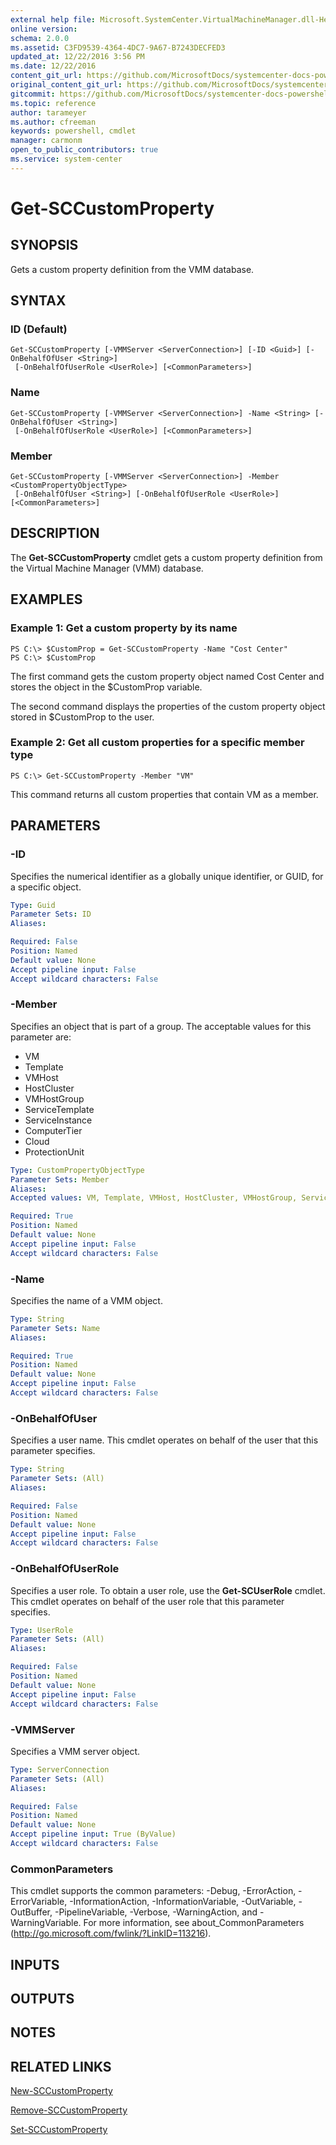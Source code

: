 ```yaml
---
external help file: Microsoft.SystemCenter.VirtualMachineManager.dll-Help.xml
online version: 
schema: 2.0.0
ms.assetid: C3FD9539-4364-4DC7-9A67-B7243DECFED3
updated_at: 12/22/2016 3:56 PM
ms.date: 12/22/2016
content_git_url: https://github.com/MicrosoftDocs/systemcenter-docs-powershell/blob/live/systemcenter-cmdlets/SystemCenter2016/VirtualMachineManager/vlatest/Get-SCCustomProperty.md
original_content_git_url: https://github.com/MicrosoftDocs/systemcenter-docs-powershell/blob/live/systemcenter-cmdlets/SystemCenter2016/VirtualMachineManager/vlatest/Get-SCCustomProperty.md
gitcommit: https://github.com/MicrosoftDocs/systemcenter-docs-powershell/blob/96e5647587661652225fbdd2c797cd4d59d542bc/systemcenter-cmdlets/SystemCenter2016/VirtualMachineManager/vlatest/Get-SCCustomProperty.md
ms.topic: reference
author: tarameyer
ms.author: cfreeman
keywords: powershell, cmdlet
manager: carmonm
open_to_public_contributors: true
ms.service: system-center
---
```


# Get-SCCustomProperty

## SYNOPSIS
Gets a custom property definition from the VMM database.

## SYNTAX

### ID (Default)
```
Get-SCCustomProperty [-VMMServer <ServerConnection>] [-ID <Guid>] [-OnBehalfOfUser <String>]
 [-OnBehalfOfUserRole <UserRole>] [<CommonParameters>]
```

### Name
```
Get-SCCustomProperty [-VMMServer <ServerConnection>] -Name <String> [-OnBehalfOfUser <String>]
 [-OnBehalfOfUserRole <UserRole>] [<CommonParameters>]
```

### Member
```
Get-SCCustomProperty [-VMMServer <ServerConnection>] -Member <CustomPropertyObjectType>
 [-OnBehalfOfUser <String>] [-OnBehalfOfUserRole <UserRole>] [<CommonParameters>]
```

## DESCRIPTION
The **Get-SCCustomProperty** cmdlet gets a custom property definition from the Virtual Machine Manager (VMM) database.

## EXAMPLES

### Example 1: Get a custom property by its name
```
PS C:\> $CustomProp = Get-SCCustomProperty -Name "Cost Center"
PS C:\> $CustomProp
```

The first command gets the custom property object named Cost Center and stores the object in the $CustomProp variable.

The second command displays the properties of the custom property object stored in $CustomProp to the user.

### Example 2: Get all custom properties for a specific member type
```
PS C:\> Get-SCCustomProperty -Member "VM"
```

This command returns all custom properties that contain VM as a member.

## PARAMETERS

### -ID
Specifies the numerical identifier as a globally unique identifier, or GUID, for a specific object.

```yaml
Type: Guid
Parameter Sets: ID
Aliases: 

Required: False
Position: Named
Default value: None
Accept pipeline input: False
Accept wildcard characters: False
```

### -Member
Specifies an object that is part of a group.
The acceptable values for this parameter are:

- VM
- Template
- VMHost
- HostCluster
- VMHostGroup
- ServiceTemplate
- ServiceInstance
- ComputerTier
- Cloud
- ProtectionUnit

```yaml
Type: CustomPropertyObjectType
Parameter Sets: Member
Aliases: 
Accepted values: VM, Template, VMHost, HostCluster, VMHostGroup, ServiceTemplate, ServiceInstance, ComputerTier, Cloud, ProtectionUnit

Required: True
Position: Named
Default value: None
Accept pipeline input: False
Accept wildcard characters: False
```

### -Name
Specifies the name of a VMM object.

```yaml
Type: String
Parameter Sets: Name
Aliases: 

Required: True
Position: Named
Default value: None
Accept pipeline input: False
Accept wildcard characters: False
```

### -OnBehalfOfUser
Specifies a user name.
This cmdlet operates on behalf of the user that this parameter specifies.

```yaml
Type: String
Parameter Sets: (All)
Aliases: 

Required: False
Position: Named
Default value: None
Accept pipeline input: False
Accept wildcard characters: False
```

### -OnBehalfOfUserRole
Specifies a user role.
To obtain a user role, use the **Get-SCUserRole** cmdlet.
This cmdlet operates on behalf of the user role that this parameter specifies.

```yaml
Type: UserRole
Parameter Sets: (All)
Aliases: 

Required: False
Position: Named
Default value: None
Accept pipeline input: False
Accept wildcard characters: False
```

### -VMMServer
Specifies a VMM server object.

```yaml
Type: ServerConnection
Parameter Sets: (All)
Aliases: 

Required: False
Position: Named
Default value: None
Accept pipeline input: True (ByValue)
Accept wildcard characters: False
```

### CommonParameters
This cmdlet supports the common parameters: -Debug, -ErrorAction, -ErrorVariable, -InformationAction, -InformationVariable, -OutVariable, -OutBuffer, -PipelineVariable, -Verbose, -WarningAction, and -WarningVariable. For more information, see about_CommonParameters (http://go.microsoft.com/fwlink/?LinkID=113216).

## INPUTS

## OUTPUTS

## NOTES

## RELATED LINKS

[New-SCCustomProperty](xref:SystemCenter2016/VirtualMachineManager/vlatest/New-SCCustomProperty.md)

[Remove-SCCustomProperty](xref:SystemCenter2016/VirtualMachineManager/vlatest/Remove-SCCustomProperty.md)

[Set-SCCustomProperty](xref:SystemCenter2016/VirtualMachineManager/vlatest/Set-SCCustomProperty.md)

